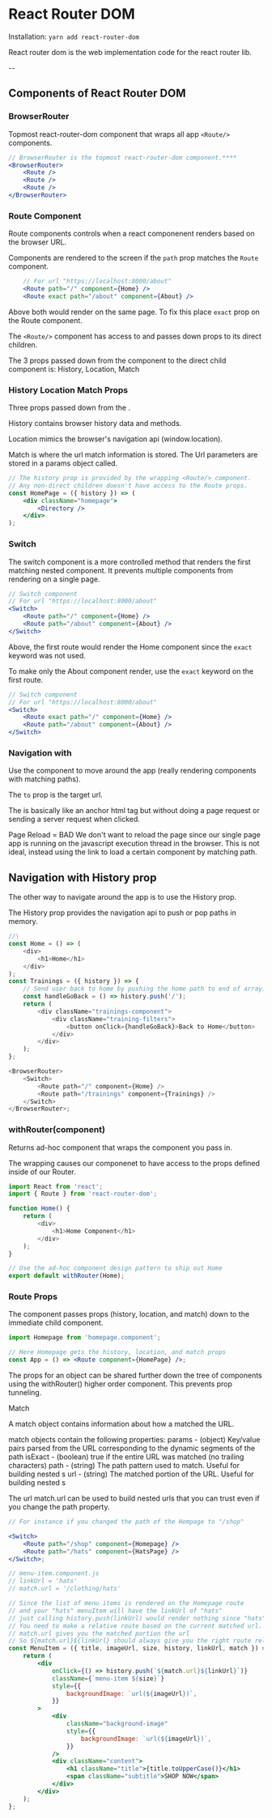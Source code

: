 # React Router DOM

Installation: `yarn add react-router-dom`

React router dom is the web implementation code for the react router lib.

--

## Components of React Router DOM

### BrowserRouter

Topmost react-router-dom component that wraps all app `<Route/>` components.

```jsx
// BrowserRouter is the topmost react-router-dom component.****
<BrowserRouter>
    <Route />
    <Route />
    <Route />
</BrowserRouter>
```

### Route Component

Route components controls when a react componenent renders based on the browser URL.

Components are rendered to the screen if the `path` prop matches the `Route` component.

```jsx
    // For url "https://localhost:8000/about"
    <Route path="/" component={Home} />
    <Route exact path="/about" component={About} />
```

Above both would render on the same page. To fix this place `exact` prop on the Route component.

The `<Route/>` component has access to and passes down
props to its direct children.

The 3 props passed down from the <Route/> component to the direct child component is:
History, Location, Match

### History Location Match Props

Three props passed down from the <Route/>.

History contains browser history data and methods.

Location mimics the browser's navigation api (window.location).

Match is where the url match information is stored. The Url parameters are stored in a params object called.

```jsx
// The history prop is provided by the wrapping <Route/> component.
// Any non-direct children doesn't have access to the Route props.
const HomePage = ({ history }) => (
    <div className="homepage">
        <Directory />
    </div>
);
```

### Switch

The switch component is a more controlled method that renders the first matching nested component. It prevents multiple components from rendering on a single page.

```jsx
// Switch component
// For url "https://localhost:8000/about"
<Switch>
    <Route path="/" component={Home} />
    <Route path="/about" component={About} />
</Switch>
```

Above, the first route would render the Home component since the `exact` keyword was not used.

To make only the About component render, use the `exact` keyword on the first route.

```jsx
// Switch component
// For url "https://localhost:8000/about"
<Switch>
    <Route exact path="/" component={Home} />
    <Route path="/about" component={About} />
</Switch>
```

### Navigation with <Link/>

Use the <Link to="/topics"/> component to move around the app (really rendering components with matching paths).

The `to` prop is the target url.

The <Link/> is basically like an anchor html tag but without doing a page request or sending a server request when clicked.

Page Reload = BAD
We don't want to reload the page since our single page app is running on the javascript execution thread in the browser. This is not ideal, instead using the link to load a certain component by matching path.

## Navigation with History prop

The other way to navigate around the app is to use the History prop.

The History prop provides the navigation api to push or pop paths in memory.

```js
//\
const Home = () => (
    <div>
        <h1>Home</h1>
    </div>
);
const Trainings = ({ history }) => {
    // Send user back to home by pushing the home path to end of array.
    const handleGoBack = () => history.push('/');
    return (
        <div className="trainings-component">
            <div className="training-filters">
                <button onClick={handleGoBack}>Back to Home</button>
            </div>
        </div>
    );
};

<BrowserRouter>
    <Switch>
        <Route path="/" component={Home} />
        <Route path="/trainings" component={Trainings} />
    </Switch>
</BrowserRouter>;
```

### withRouter(component)

Returns ad-hoc component that wraps the component you pass in.

The wrapping causes our componenet to have access to the props defined inside of our Router.

```js
import React from 'react';
import { Route } from 'react-router-dom';

function Home() {
    return (
        <div>
            <h1>Home Component</h1>
        </div>
    );
}

// Use the ad-hoc component design pattern to ship out Home
export default withRouter(Home);
```

### Route Props

The <Route/> component passes props (history, location, and match) down to the immediate child component.

```jsx
import Homepage from 'homepage.component';

// Here Homepage gets the history, location, and match props
const App = () => <Route component={HomePage} />;
```

The props for an object can be shared further down the tree of components using the withRouter() higher order component. This prevents prop tunneling.

Match

A match object contains information about how a <Route path> matched the URL.

match objects contain the following properties:
params - (object) Key/value pairs parsed from the URL corresponding to the dynamic segments of the path
isExact - (boolean) true if the entire URL was matched (no trailing characters)
path - (string) The path pattern used to match. Useful for building nested <Route>s
url - (string) The matched portion of the URL. Useful for building nested <Link>s

The url match.url can be used to build nested urls that you can trust even if you change the <Route/> path property.

```jsx
// For instance if you changed the path of the Hompage to "/shop"

<Switch>
    <Route path="/shop" component={Homepage} />
    <Route path="/hats" component={HatsPage} />
</Switch>;

// menu-item.component.js
// linkUrl = 'hats'
// match.url = '/clothing/hats'

// Since the list of menu items is rendered on the Homepage route
// and your "hats" menuItem will have the linkUrl of "hats"
// just calling history.push(linkUrl) would render nothing since "hats" is not a valid route.
// You need to make a relative route based on the current matched url.
// match.url gives you the matched portion the url
// So ${match.url}${linkUrl} should always give you the right route relative to the <Route> path.
const MenuItem = ({ title, imageUrl, size, history, linkUrl, match }) => {
    return (
        <div
            onClick={() => history.push(`${match.url}${linkUrl}`)}
            className={`menu-item ${size}`}
            style={{
                backgroundImage: `url(${imageUrl})`,
            }}
        >
            <div
                className="background-image"
                style={{
                    backgroundImage: `url(${imageUrl})`,
                }}
            />
            <div className="content">
                <h1 className="title">{title.toUpperCase()}</h1>
                <span className="subtitle">SHOP NOW</span>
            </div>
        </div>
    );
};
```
